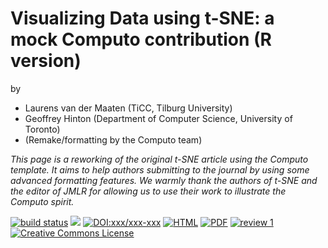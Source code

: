 # Visualizing Data using t-SNE: a mock Computo contribution (R version)

by 

- Laurens van der Maaten (TiCC, Tilburg University)
- Geoffrey Hinton (Department of Computer Science, University of Toronto)
- (Remake/formatting by the Computo team)

*This page is a reworking of the original t-SNE article using the Computo template. It aims to help authors submitting to the journal by using some advanced formatting features. We warmly thank the authors of t-SNE and the editor of JMLR for allowing us to use their work to illustrate the Computo spirit.*

[![build status](https://github.com/computorg/published-paper-tsne/workflows/build/badge.svg)](https://github.com/computorg/published-paper-tsne/)
[![](https://img.shields.io/github/last-commit/computorg/published-paper-tsne.svg)](https://github.com/computorg/published-paper-tsne/commits/main)
[![DOI:xxx/xxx-xxx](https://img.shields.io/badge/DOI-xxx/xxx--xxx-034E79.svg)](https://doi.org/xxx/xxx-xxx)
[![HTML](https://img.shields.io/badge/article-HTML-034E79)](https://computo.sfds.asso.fr/published-paper-tsne/)
[![PDF](https://img.shields.io/badge/article-PDF-034E79)](https://computo.sfds.asso.fr/published-paper-tsne/published-paper-tsne.pdf)
[![review 1](https://img.shields.io/badge/review-report%201-blue)](https://github.com/computorg/published-paper-tsne/issues/4)
[![Creative Commons License](https://i.creativecommons.org/l/by/4.0/80x15.png)](http://creativecommons.org/licenses/by/4.0/)

